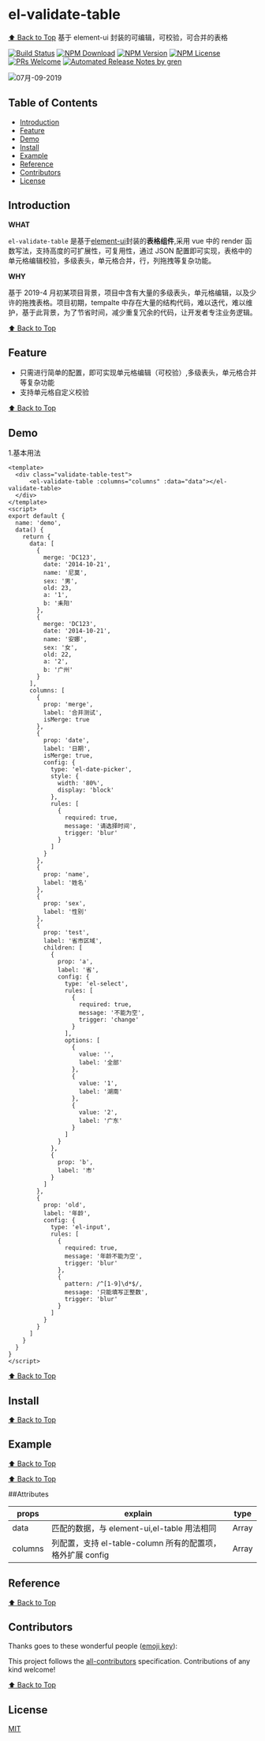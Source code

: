 # el-validate-table

[⬆ Back to Top](#table-of-contents)
基于 element-ui 封装的可编辑，可校验，可合并的表格

[![Build Status](https://travis-ci.com/nemoisme/el-validate-table.svg?branch=master)](https://travis-ci.com/nemoisme/el-validate-table)
[![NPM Download](https://img.shields.io/npm/dm/@nemoisme/el-validate-table.svg)](https://www.npmjs.com/package/@nemoisme/el-validate-table)
[![NPM Version](https://img.shields.io/npm/v/@nemoisme/el-validate-table.svg)](https://www.npmjs.com/package/@nemoisme/el-validate-table)
[![NPM License](https://img.shields.io/npm/l/@nemoisme/el-validate-table.svg)](https://github.com/nemoisme/el-validate-table/blob/master/LICENSE)
[![PRs Welcome](https://img.shields.io/badge/PRs-welcome-brightgreen.svg)](https://github.com/nemoisme/el-validate-table/pulls)
[![Automated Release Notes by gren](https://img.shields.io/badge/%F0%9F%A4%96-release%20notes-00B2EE.svg)](https://github-tools.github.io/github-release-notes/)

![07月-09-2019](./assets/demo1.png)

## Table of Contents

* [Introduction](#introduction)
* [Feature](#feature)
* [Demo](#demo)
* [Install](#install)
* [Example](#example)
* [Reference](#reference)
* [Contributors](#contributors)
* [License](#license)

## Introduction

**WHAT**

`el-validate-table` 是基于[element-ui](https://github.com/ElemeFE/element)封装的**表格组件**,采用 vue 中的 render 函数写法，支持高度的可扩展性，可复用性，通过 JSON 配置即可实现，表格中的单元格编辑校验，多级表头，单元格合并，行，列拖拽等复杂功能。

**WHY**

基于 2019-4 月初某项目背景，项目中含有大量的多级表头，单元格编辑，以及少许的拖拽表格。项目初期，tempalte 中存在大量的结构代码，难以迭代，难以维护，基于此背景，为了节省时间，减少重复冗余的代码，让开发者专注业务逻辑。

<!-- **THANSK** -->

[⬆ Back to Top](#table-of-contents)

## Feature

* 只需进行简单的配置，即可实现单元格编辑（可校验）,多级表头，单元格合并等复杂功能
* 支持单元格自定义校验

[⬆ Back to Top](#table-of-contents)

## Demo

1.基本用法

```vue
<template>
  <div class="validate-table-test">
      <el-validate-table :columns="columns" :data="data"></el-validate-table>
  </div>
</template>
<script>
export default {
  name: 'demo',
  data() {
    return {
      data: [
        {
          merge: 'DC123',
          date: '2014-10-21',
          name: '尼莫',
          sex: '男',
          old: 23,
          a: '1',
          b: '耒阳'
        },
        {
          merge: 'DC123',
          date: '2014-10-21',
          name: '安娜',
          sex: '女',
          old: 22,
          a: '2',
          b: '广州'
        }
      ],
      columns: [
        {
          prop: 'merge',
          label: '合并测试',
          isMerge: true
        },
        {
          prop: 'date',
          label: '日期',
          isMerge: true,
          config: {
            type: 'el-date-picker',
            style: {
              width: '80%',
              display: 'block'
            },
            rules: [
              {
                required: true,
                message: '请选择时间',
                trigger: 'blur'
              }
            ]
          }
        },
        {
          prop: 'name',
          label: '姓名'
        },
        {
          prop: 'sex',
          label: '性别'
        },
        {
          prop: 'test',
          label: '省市区域',
          children: [
            {
              prop: 'a',
              label: '省',
              config: {
                type: 'el-select',
                rules: [
                  {
                    required: true,
                    message: '不能为空',
                    trigger: 'change'
                  }
                ],
                options: [
                  {
                    value: '',
                    label: '全部'
                  },
                  {
                    value: '1',
                    label: '湖南'
                  },
                  {
                    value: '2',
                    label: '广东'
                  }
                ]
              }
            },
            {
              prop: 'b',
              label: '市'
            }
          ]
        },
        {
          prop: 'old',
          label: '年龄',
          config: {
            type: 'el-input',
            rules: [
              {
                required: true,
                message: '年龄不能为空',
                trigger: 'blur'
              },
              {
                pattern: /^[1-9]\d*$/,
                message: '只能填写正整数',
                trigger: 'blur'
              }
            ]
          }
        }
      ]
    }
  }
}
</script>
```

<!-- * [doc and online demo](https://nemoisme.github.io/el-validate-table/) -->

[⬆ Back to Top](#table-of-contents)

## Install

[⬆ Back to Top](#table-of-contents)

## Example

[⬆ Back to Top](#table-of-contents)

[⬆ Back to Top](#table-of-contents)

##Attributes

| props   | explain                                                    | type  |
| ------- | ---------------------------------------------------------- | ----- |
| data    | 匹配的数据，与 element-ui,el-table 用法相同                | Array |
| columns | 列配置，支持 el-table-column 所有的配置项，格外扩展 config | Array |

## Reference

[⬆ Back to Top](#table-of-contents)

## Contributors

Thanks goes to these wonderful people ([emoji key](https://allcontributors.org/docs/en/emoji-key)):

<!-- ALL-CONTRIBUTORS-LIST:START - Do not remove or modify this section -->

<!-- prettier-ignore -->
<!-- ALL-CONTRIBUTORS-LIST:END -->

This project follows the [all-contributors](https://github.com/all-contributors/all-contributors) specification. Contributions of any kind welcome!

[⬆ Back to Top](#table-of-contents)

## License

[MIT](./LICENSE)
